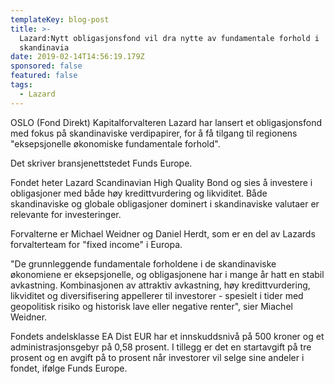 ```yaml
---
templateKey: blog-post
title: >-
  Lazard:Nytt obligasjonsfond vil dra nytte av fundamentale forhold i
  skandinavia
date: 2019-02-14T14:56:19.179Z
sponsored: false
featured: false
tags:
  - Lazard
---
```

OSLO (Fond Direkt) Kapitalforvalteren Lazard har lansert et obligasjonsfond med fokus på skandinaviske verdipapirer, for å få tilgang til regionens "eksepsjonelle økonomiske fundamentale forhold".



Det skriver bransjenettstedet Funds Europe.



Fondet heter Lazard Scandinavian High Quality Bond og sies å investere i obligasjoner med både høy kredittvurdering og likviditet. Både skandinaviske og globale obligasjoner dominert i skandinaviske valutaer er relevante for investeringer.



Forvalterne er Michael Weidner og Daniel Herdt, som er en del av Lazards forvalterteam for "fixed income" i Europa.



"De grunnleggende fundamentale forholdene i de skandinaviske økonomiene er eksepsjonelle, og obligasjonene har i mange år hatt en stabil avkastning. Kombinasjonen av attraktiv avkastning, høy kredittvurdering, likviditet og diversifisering appellerer til investorer - spesielt i tider med geopolitisk risiko og historisk lave eller negative renter", sier Miachel Weidner.



Fondets andelsklasse EA Dist EUR har et innskuddsnivå på 500 kroner og et administrasjonsgebyr på 0,58 prosent. I tillegg er det en startavgift på tre prosent og en avgift på to prosent når investorer vil selge sine andeler i fondet, ifølge Funds Europe.

